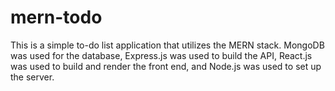 # mern-todo
This is a simple to-do list application that utilizes the MERN stack.  MongoDB was used for the database, Express.js was used to build the API, React.js was used to build and render the front end, and Node.js was used to set up the server.

